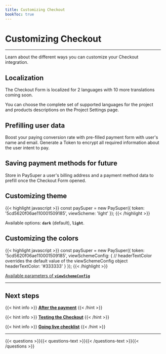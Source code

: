 ```yaml
---
title: Customizing Checkout
bookToc: true
---
```


# Customizing Checkout
***

Learn about the different ways you can customize your Checkout integration.

## Localization

The Checkout Form is localized for 2 languages with 10 more translations coming soon.

You can choose the complete set of supported languages for the project and products descriptions on the Project Settings page.

## Prefilling user data

Boost your paying conversion rate with pre-filled payment form with user's name and email. Generate a Token to encrypt all required information about the user intent to pay.

## Saving payment methods for future

Store in PaySuper a user's billing address and a payment method data to prefill once the Checkout Form opened.

## Customizing theme

{{< highlight javascript >}}
const paySuper = new PaySuper({
    token: '5cd5620f06ae110001509185',
    viewScheme: 'light'
});
{{< /highlight >}}

Available options: **`dark`** (default), **`light`**.

## Customizing the colors

{{< highlight javascript >}}
const paySuper = new PaySuper({
    token: '5cd5620f06ae110001509185',
    viewSchemeConfig: { 
        // headerTextColor overrides the default value of the viewSchemeConfig object
        headerTextColor: '#333333'
    }
});
{{< /highlight >}}

[Available parameters of **`viewSchemeConfig`**](https://github.com/paysuper/paysuper-js-sdk/blob/192153-quickstart/docs/CUSTOMIZATION.md#available-parameters-of-viewschemeconfig)

***

## Next steps

{{< hint info >}}
[**After the payment**](/docs/payments/live/)
{{< /hint >}}

{{< hint info >}}
[**Testing the Checkout**](/docs/payments/testing/)
{{< /hint >}}

{{< hint info >}}
[**Going live checklist**](/docs/payments/live/)
{{< /hint >}}

***

{{< questions >}}{{< questions-text >}}{{< /questions-text >}}{{< /questions >}}